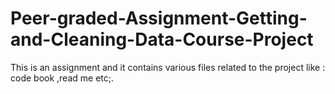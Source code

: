 # Peer-graded-Assignment-Getting-and-Cleaning-Data-Course-Project
This is an assignment and it contains various files related to the project like : code book ,read me etc;.
